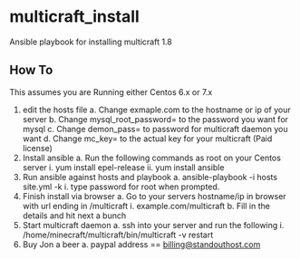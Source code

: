 # multicraft_install
Ansible playbook for installing multicraft 1.8

## How To
This assumes you are Running either Centos 6.x or 7.x

1. edit the hosts file
  a. Change exmaple.com to the hostname or ip of your server
  b. Change mysql_root_password= to the password you want for mysql
  c. Change demon_pass= to password for multicraft daemon you want
  d. Change mc_key= to the actual key for your multicraft (Paid license)
2. Install ansible
  a. Run the following commands as root on your Centos server
    i. yum install epel-release
    ii. yum install ansible
3. Run ansible against hosts and playbook
  a. ansible-playbook -i hosts site.yml -k
    i. type password for root when prompted.
4. Finish install via browser
  a. Go to your servers hostname/ip in browser with url ending in /multicraft
    i. example.com/multicraft
  b. Fill in the details and hit next a bunch
5. Start multicraft daemon
  a. ssh into your server and run the following
    i. /home/minecraft/multicraft/bin/multicraft -v restart
6. Buy Jon a beer
  a. paypal address == billing@standouthost.com
